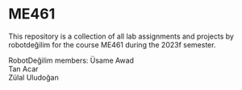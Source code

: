 # ME461

This repository is a collection of all lab assignments and projects by robotdeğilim for the course ME461 during the 2023f semester.

RobotDeğilim members: 
Üsame Awad </br>
Tan Acar </br>
Zülal Uludoğan

